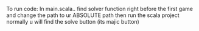To run code: In main.scala.. find solver function right before the first game and change the path to ur ABSOLUTE path then run the scala project normally u will find the solve button (its majic button)
